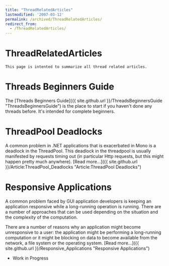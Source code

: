 ```yaml
---
title: "ThreadRelatedArticles"
lastmodified: '2007-03-12'
permalink: /archived/ThreadRelatedArticles/
redirect_from:
  - /ThreadRelatedArticles/
---
```


ThreadRelatedArticles
=====================

    This page is intented to summarize all thread related articles.

Threads Beginners Guide
=======================

The [Threads Beginners Guide]({{ site.github.url }}/ThreadsBeginnersGuide "ThreadsBeginnersGuide") is the place to start if you haven't done any threads before. It's intended for complete beginners.

ThreadPool Deadlocks
====================

A common problem in .NET applications that is exacerbated in Mono is a deadlock in the ThreadPool. This deadlock in the threadpool is usually manifested by requests timing out (in particular Http requests, but this might happen pretty much anywhere). [Read more...]({{ site.github.url }}/Article:ThreadPool_Deadlocks "Article:ThreadPool Deadlocks")

Responsive Applications
=======================

A common problem faced by GUI application developers is keeping an application responsive while a long-running operation is running. There are a number of approaches that can be used depending on the situation and the complexity of the computation.

There are a number of reasons why an application might become unresponsive to a user: the application might be performing a long-running computation or it might be blocking on data to become available from the network, a file system or the operating system. [Read more...]({{ site.github.url }}/Responsive_Applications "Responsive Applications")

-   Work in Progress



